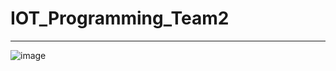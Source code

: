 # IOT_Programming_Team2 #
-----
![image](https://github.com/yongsnote/IOT_Programming_Team2/assets/127083633/c1be3c1d-28c5-4d26-96ba-b9bbdf5c2e47)
